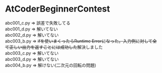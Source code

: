 # AtCoderBeginnerContest
abc001_c.py => 誤差で失敗してる<br>
abc001_d.py => 解いてない<br>
abc002_d.py => 解いてない<br>
abc003_b.py => <s> ifを使いまくったらRuntime Errorになった。入力例に対して全て正しい出力を返すことには成功した</s>解決しました<br>
abc003_c.py => 解いてない<br>
abc003_d.py => 解いてない<br>
abc004_b.py => 解けない(二次元の回転の問題)<br>
